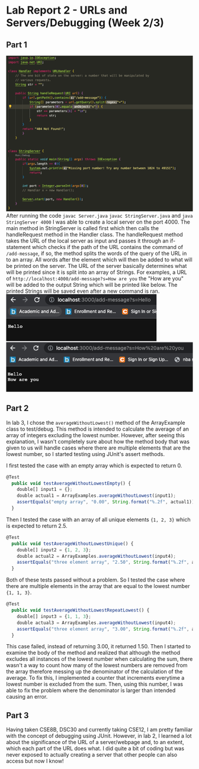 # Lab Report 2 - URLs and Servers/Debugging (Week 2/3)
## Part 1
![Image](stringserver.png)
After running the code
`javac Server.java`
`javac StringServer.java`
and `java StringServer 4000`
I was able to create a local server on the port 4000. The main method in StringServer is called first which then calls the handleRequest method in the Handler class. The handleRequest method takes the URL of the local server as input and passes it through an if-statement which checks if the path of the URL contains the command of `/add-message`, if so, the method splits the words of the query of the URL in to an array. All words after the element which will then be added to what will be printed on the server. The URL of the server basically determines what will be printed since it is split into an array of Strings. For examples, a URL of `http://localhost:4000/add-message?s=How are you` the "How are you" will be added to the output String which will be printed like below. The printed Strings will be saved even after a new command is ran.
![Image](ex1.png)![Image](ex2.png)

## Part 2
In lab 3, I chose the `averageWithoutLowest()` method of the ArrayExample class to test/debug. This method is intended to calculate the average of an array of integers excluding the lowest number. However, after seeing this explanation, I wasn't completely sure about how the method body that was given to us will handle cases where there are multiple elements that are the lowest number, so I started testing using JUnit's assert methods.  

I first tested the case with an empty array which is expected to return 0.
```js
@Test
  public void testAverageWithoutLowestEmpty() {
    double[] input1 = {};
    double actual1 = ArrayExamples.averageWithoutLowest(input1);
    assertEquals("empty array", "0.00", String.format("%.2f", actual1));
  }  
```
Then I tested the case with an array of all unique elements `{1, 2, 3}` which is expected to return 2.5.
```js
@Test
  public void testAverageWithoutLowestUnique() {
    double[] input2 = {1, 2, 3};
    double actual2 = ArrayExamples.averageWithoutLowest(input4);
    assertEquals("three element array", "2.50", String.format("%.2f", actual2));
  }    
```
Both of these tests passed without a problem. So I tested the case where there are multiple elements in the array that are equal to the lowest number `{1, 1, 3}`.
```js
@Test
  public void testAverageWithoutLowestRepeatLowest() {
    double[] input3 = {1, 1, 3};
    double actual3 = ArrayExamples.averageWithoutLowest(input4);
    assertEquals("three element array", "3.00", String.format("%.2f", actual3));
  }    
```
This case failed, instead of returning 3.00, it returned 1.50. Then I started to examine the body of the method and realized that although the method excludes all instances of the lowest number when calculating the sum, there wasn't a way to count how many of the lowest numbers are removed from the array therefore messing up the denominator of the calculation of the average. To fix this, I implemented a counter that increments everytime a lowest number is excluded from the sum. Then, using this number, I was able to fix the problem where the denominator is larger than intended causing an error.

## Part 3
Having taken CSE8B, DSC30 and currently taking CSE12, I am pretty familiar with the concept of debugging using JUnit. However, in lab 2, I learned a lot about the significance of the URL of a server/webpage and, to an extent, which each part of the URL does what. I did quite a bit of coding but was never exposed to actually creating a server that other people can also access but now I know!
